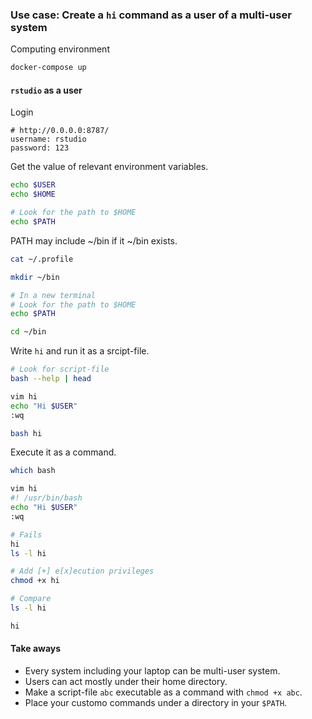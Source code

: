 ### Use case: Create a `hi` command as a user of a multi-user system

Computing environment

```bash
docker-compose up
```

#### `rstudio` as a user

Login

```
# http://0.0.0.0:8787/
username: rstudio
password: 123 
```

Get the value of relevant environment variables.

```bash
echo $USER
echo $HOME

# Look for the path to $HOME
echo $PATH
```

PATH may include ~/bin if it ~/bin exists.

```bash
cat ~/.profile

mkdir ~/bin

# In a new terminal
# Look for the path to $HOME
echo $PATH

cd ~/bin
```

Write `hi` and run it as a srcipt-file.

```bash
# Look for script-file
bash --help | head

vim hi
echo "Hi $USER"
:wq

bash hi
```

Execute it as a command.

```bash
which bash 

vim hi
#! /usr/bin/bash
echo "Hi $USER"
:wq

# Fails
hi
ls -l hi

# Add [+] e[x]ecution privileges
chmod +x hi

# Compare
ls -l hi

hi
```

#### Take aways

* Every system including your laptop can be multi-user system.
* Users can act mostly under their home directory.
* Make a script-file `abc` executable as a command with `chmod +x abc`. 
* Place your customo commands under a directory in your `$PATH`.
